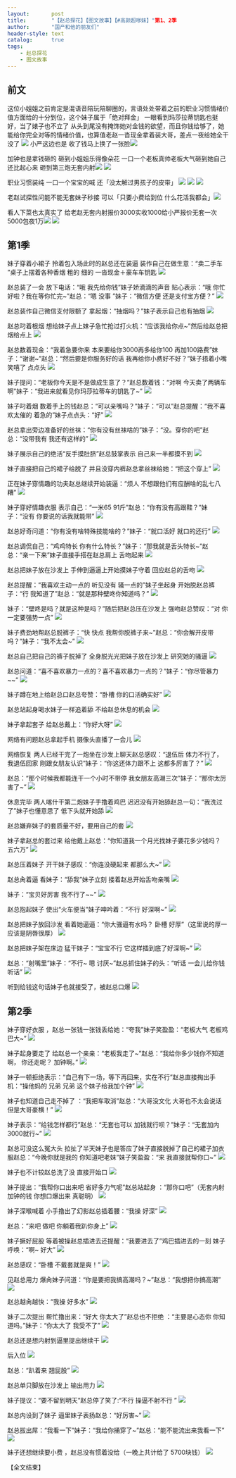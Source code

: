 ```yaml
---
layout:       post
title:        "【赵总探花】【图文故事】【#高颜超嗲妹】"第1、2季
author:       "国产和他的朋友们"
header-style: text
catalog:      true
tags:
    - 赵总探花
    - 图文故事
---
```


## 前文

这位小姐姐之前肯定是混语音陪玩陪聊圈的，言语处处带着之前的职业习惯情绪价值方面给的十分到位，这个妹子属于「绝对拜金」 一眼看到玛莎拉蒂钥匙也挺好，当了婊子也不立了 从头到尾没有掩饰她对金钱的欲望，而且你钱给够了，她能给你完全对等的情绪价值，也算值老赵一沓现金拿着装大哥，差点一夜给她全干没了
![](https://tju.7pzzv.us/tupian/forum/202502/07/190324lm2zvbeuzrmu3elb.gif)
小严这边也是 收了钱马上换了一张脸![](https://tju.7pzzv.us/tupian/forum/202502/08/214056zrzx8lxxg8gr444g.gif)

加钟也是拿钱砸的 砸到小姐姐乐得像朵花 一口一个老板真帅老板大气砸到她自己还比起心来 砸到第三炮无套内射![](https://tju.7pzzv.us/tupian/forum/202502/07/185735tw6advtwdlyq6lnl.gif)
![](https://tju.7pzzv.us/tupian/forum/202502/07/185739fvrvifoc2lcoxsr0.gif)

职业习惯装纯 一口一个宝宝的喊 还「没太解过男孩子的皮带」
![](https://tju.7pzzv.us/tupian/forum/202502/07/190332em2n7j74j8hh8enh.gif)
![](https://tju.7pzzv.us/tupian/forum/202502/07/190336vfpmq76ohnqnfpiy.gif)
![](https://tju.7pzzv.us/tupian/forum/202502/07/190339icz4kcvsasuekpus.gif)

老赵试探性问能不能无套妹子秒接 可以「只要小费给到位 什么花活我都会」![](https://tju.7pzzv.us/tupian/forum/202502/07/185751etcwzef30kjwhuec.gif)

看人下菜也太真实了 给老赵无套内射报价3000实收1000给小严报价无套一次5000包夜1万![](https://tju.7pzzv.us/tupian/forum/202502/07/185756h0jjbjs06qo9lgxj.gif)
![](https://tju.7pzzv.us/tupian/forum/202502/08/214052v0008od200o000l2.gif)

## 第1季

妹子穿着小裙子 拎着包入场此时的赵总还在装逼 装作自己在做生意：“卖二手车 ”桌子上摆着各种香烟 粗的 细的 一沓现金＋豪车车钥匙
![](https://tju.7pzzv.us/tupian/forum/202503/07/213656kemm7etssmrexmrx.gif)

赵总装了一会 放下电话：“哦 我先给你钱”妹子娇滴滴的声音 贴心表示：“哦 你忙好啦？我在等你忙完~”赵总：“嗯 没事 ”妹子：“微信方便 还是支付宝方便？”
![](https://tju.7pzzv.us/tupian/forum/202503/07/213709ehre1zmth4eie4lh.gif)

赵总装作自己微信支付限额了 拿起烟：“抽烟吗？”妹子表示自己也有抽烟
![](https://tju.7pzzv.us/tupian/forum/202503/07/213721dippp8bl4k8tzti0.gif)

赵总叼着根烟 想给妹子点上妹子急忙抢过打火机：“应该我给你点~”然后给赵总把烟给点上
![](https://tju.7pzzv.us/tupian/forum/202503/07/213731otswpt5wowwwwvwp.gif)

赵总数着现金：“我着急要你来 本来要给你3000再多给你100 再加100路费”妹子：“谢谢~”赵总：“然后要是你服务好的话 我再给你小费好不好？”妹子捂着小嘴笑嘻了 点点头
![](https://tju.7pzzv.us/tupian/forum/202503/07/213742xsaflhzk24te5srh.gif)

妹子提问：“老板你今天是不是做成生意了？”赵总数着钱：“对啊 今天卖了两辆车啊”妹子：“我进来就看见你玛莎拉蒂车的钥匙了~”
![](https://tju.7pzzv.us/tupian/forum/202503/07/213752sq3333r3d9t3r407.gif)

妹子叼着烟 数着手上的钱赵总：“可以亲嘴吗？”妹子：“可以”赵总提醒：“我不喜欢太催的 着急的”妹子点点头：“好”
![](https://tju.7pzzv.us/tupian/forum/202503/07/213803i0tq1qofka7xlfck.gif)

赵总拿出旁边准备好的丝袜：“你有没有丝袜啥的”妹子：“没。穿你的吧”赵总：“没带我有 我还有这样的”
![](https://tju.7pzzv.us/tupian/forum/202503/07/213817no5jwpjszx41qqqo.gif)

妹子展示自己的绝活“反手摸肚脐”赵总鼓掌表示 自己来一半都摸不到
![](https://tju.7pzzv.us/tupian/forum/202503/07/213829x7jempifsvbjh2h7.gif)

妹子直接把自己的裙子给脱了 并且没穿内裤赵总拿丝袜给她：“把这个穿上”
![](https://tju.7pzzv.us/tupian/forum/202503/07/213841eui00kaa0ig8a3se.gif)

正在妹子穿情趣的功夫赵总继续开始装逼：“烦人 不想跟他们有应酬啥的乱七八糟”
![](https://tju.7pzzv.us/tupian/forum/202503/07/213857heu2223orrl662xr.gif)

妹子穿好情趣衣服 表示自己：“一米65 91斤”赵总：“你有没有高跟鞋？”妹子：“没有 你要说的话我就能带”
![](https://tju.7pzzv.us/tupian/forum/202503/07/213913ai5z2srp8z2161k4.gif)

赵总好奇问道：“你有没有啥特殊技能啥的？”妹子：“就口活好 就口的还行”
![](https://tju.7pzzv.us/tupian/forum/202503/07/213924lndx3n7xadd4a7dd.gif)

赵总调侃自己：“鸡鸡特长 你有什么特长？”妹子：“那我就是舌头特长~”赵总：“亲一下来”妹子直接手搭在赵总肩上 舌吻起来
![](https://tju.7pzzv.us/tupian/forum/202503/07/213936k16f8nvffjepfyr1.gif)

赵总把妹子放在沙发上 手伸到逼逼上开始摸妹子守着 回应赵总的舌吻
![](https://tju.7pzzv.us/tupian/forum/202503/07/213947drmyiqryhrpiyd9z.gif)

赵总提醒：“我喜欢主动一点的 听见没有 骚一点的”妹子坐起身 开始脱赵总裤子：“行 我知道了”赵总：“就是那种壁咚你知道吗？”
![](https://tju.7pzzv.us/tupian/forum/202503/07/213958u6567v66zvhx1u4v.gif)

妹子：“壁咚是吗？就是这种是吗？”随后把赵总压在沙发上 强吻赵总赞叹：“对 你一定要强势一点”
![](https://tju.7pzzv.us/tupian/forum/202503/07/214007iihi6jpiu8g9iii6.gif)

妹子费劲地帮赵总脱裤子：“快 快点 我帮你脱裤子来~”赵总：“你会解开皮带吗？”妹子：“我不太会~”
![](https://tju.7pzzv.us/tupian/forum/202503/07/214018tpg2uf5nu9h25x4u.gif)

赵总自己把自己的裤子脱掉了 全身脱光光把妹子放在沙发上 研究她的骚逼
![](https://tju.7pzzv.us/tupian/forum/202503/07/214029s9r3l1xhllq1b0r1.gif)

赵总问道：“喜不喜欢暴力一点的？喜不喜欢暴力一点的？”妹子：“你尽管暴力~~”
![](https://tju.7pzzv.us/tupian/forum/202503/07/214040ymhzq1mx8ms03aqa.gif)

妹子蹲在地上给赵总口赵总夸赞：“卧槽 你的口活确实好”
![](https://tju.7pzzv.us/tupian/forum/202503/07/214057grogxo3eter3hodx.gif)

赵总站起身喝水妹子一样追着舔 不给赵总休息的机会
![](https://tju.7pzzv.us/tupian/forum/202503/07/214939fus3tau2uo99a25i.gif)

妹子拿起套子 给赵总戴上：“你好大呀”
![](https://tju.7pzzv.us/tupian/forum/202503/07/214116e071s67r7xwyzl37.gif)

网络有问题赵总拿起手机 摄像头直播了一会儿 
![](https://tju.7pzzv.us/tupian/forum/202503/07/214127xhhaagbmhjyazemy.gif)

网络恢复 两人已经干完了一炮坐在沙发上聊天赵总感叹：“退伍后 体力不行了，我退伍回家 刚跟女朋友认识”妹子：“你这还体力跟不上 这都多厉害了？”
![](https://tju.7pzzv.us/tupian/forum/202503/07/214137gx38mm83dr412928.gif)

赵总：“那个时候我都能连干一个小时不带停 我女朋友高潮三次”妹子：“那你太厉害了~”
![](https://tju.7pzzv.us/tupian/forum/202503/07/214146ietc4wtnj6w9ub4v.gif)

休息完毕 两人喀什干第二炮妹子手撸着鸡巴 迟迟没有开始舔赵总一句：“我洗过了”妹子也懂意思了 低下头就开始舔
![](https://tju.7pzzv.us/tupian/forum/202503/07/214157ip36ei0z1bwwq9pp.gif)

赵总嫌弃妹子的套质量不好，要用自己的套
![](https://tju.7pzzv.us/tupian/forum/202503/07/214209oezudde9d25obu8i.gif)

妹子拿赵总的套过来 给他戴上赵总：“你知道我一个月光找妹子要花多少钱吗？ 五六万”
![](https://tju.7pzzv.us/tupian/forum/202503/07/214219ag99jd9dcc9gcydz.gif)

赵总压着妹子 开干妹子感叹：“你连没硬起来 都那么大~”
![](https://tju.7pzzv.us/tupian/forum/202503/07/214230z4rr2nrrr6rv2arc.gif)

赵总肏着逼 看妹子：“舔我”妹子立刻 搂着赵总开始舌吻亲嘴
![](https://tju.7pzzv.us/tupian/forum/202503/07/214240c4ohh97d4rlzgzrt.gif)

妹子：“宝贝好厉害 我不行了~~”
![](https://tju.7pzzv.us/tupian/forum/202503/07/214251ndci5ztwdt5qzj33.gif)

赵总抱起妹子 使出“火车便当”妹子呻吟着：“不行 好深啊~”
![](https://tju.7pzzv.us/tupian/forum/202503/07/214259r4jzbsfsjasmss66.gif)

赵总把妹子放回沙发 看着她逼逼：“你大骚逼有水吗？ 卧槽 好厚”（这里说的厚一应该是阴唇很厚）
![](https://tju.7pzzv.us/tupian/forum/202503/07/214320nvgkyytt9b98vfs2.gif)

赵总把妹子架在床边 猛干妹子：“宝宝不行 它这样插到底了好深啊~”
![](https://tju.7pzzv.us/tupian/forum/202503/07/214329tie6firxrr7roqfx.gif)

赵总：“射嘴里”妹子：“不行~ 嗯 讨厌~”赵总抓住妹子的头：“听话 一会儿给你钱 听话”
![](https://tju.7pzzv.us/tupian/forum/202503/07/214340plgqkrzrqzk90zre.gif)

听到给钱这句话妹子也就接受了，被赵总口爆
![](https://tju.7pzzv.us/tupian/forum/202503/07/214348nnnazbu6ggj8k6lz.gif)

## 第2季

妹子穿好衣服 ，赵总一张钱一张钱丢给她：“夸我”妹子笑盈盈：“老板大气 老板鸡巴大~”
![](https://tju.7pzzv.us/tupian/forum/202503/07/214359iqal59zq9d5zlqq9.gif)

妹子起身要走了 给赵总一个亲亲：“老板我走了~”赵总：“我给你多少钱你不知道啊， 你还走呢？ 加钟啊。”
![](https://tju.7pzzv.us/tupian/forum/202503/07/214409bq5fjj0zd8p9tfz0.gif)

妹子一顿拒绝表示：“自己有下一场，等下再回来，实在不行”赵总直接掏出手机：“操他妈的 兄弟 兄弟 这个妹子给我加个钟”
![](https://tju.7pzzv.us/tupian/forum/202503/07/214418xy1kzygzjyunr0zf.gif)

妹子也知道自己走不掉了 ：“我把车取消”赵总：“大哥没文化 大哥也不太会说话 但是大哥豪横！”
![](https://tju.7pzzv.us/tupian/forum/202503/07/214426btis7oswohfnhtkw.gif)

妹子表示：“给钱怎样都行”赵总：“无套也可以 加钱就行呗？”妹子：“无套加内 3000就行~”
![](https://tju.7pzzv.us/tupian/forum/202503/07/214437lhpykv6d26fyzzyh.gif)

赵总可没这么冤大头 拉扯了半天妹子也是答应了妹子直接脱掉了自己的裙子加衣服赵总：“今晚你就是我的 你知道吧老妹”妹子笑盈盈：“来 我直接就帮你口~”
![](https://tju.7pzzv.us/tupian/forum/202503/07/214450uz61wr9zvrwitr6o.gif)

妹子也不计较赵总洗了没 直接开始口
![](https://tju.7pzzv.us/tupian/forum/202503/07/214500va1jtcvk1syuk7mz.gif)

妹子提出：“我帮你口出来吧 省好多力气呢”赵总站起身 ：“那你口吧”（无套内射加钟的钱 你想口爆出来 真聪明）
![](https://tju.7pzzv.us/tupian/forum/202503/07/214511owuptx4ww4r8tec4.gif)

妹子深喉喊着 小手撸出了幻影赵总插着腰：“我操 好深”
![](https://tju.7pzzv.us/tupian/forum/202503/07/214521tidt8su0e82e8ddr.gif)

赵总：“来吧 做吧 你躺着我趴你身上”
![](https://tju.7pzzv.us/tupian/forum/202503/07/214531zgfeapfuqcp74u6l.gif)

妹子撅好屁股 等着被操赵总插进去还提醒：“我要进去了”鸡巴插进去的一刻 妹子呼唤：“啊~ 好大”
![](https://tju.7pzzv.us/tupian/forum/202503/07/214541pyosivvc7kuu7kuj.gif)

赵总感叹：“卧槽 不戴套就是爽！”
![](https://tju.7pzzv.us/tupian/forum/202503/07/214553gyub956negdnyndm.gif)

见赵总用力 爆肏妹子问道：“你是要把我搞高潮吗？~”赵总：“我想把你搞高潮”
![](https://tju.7pzzv.us/tupian/forum/202503/07/214602edced7d5dtczl2tw.gif)

赵总越肏越快：“我操 好多水”
![](https://tju.7pzzv.us/tupian/forum/202503/07/214612nu2fw1v1spqqyupt.gif)

妹子二次提出 帮忙撸出来：“好大 你太大了”赵总也不拒绝 ：“主要是心态你 你知道吗。”妹子：“你太大了 我受不了”
![](https://tju.7pzzv.us/tupian/forum/202503/07/214622kfgcgg1g052k1cf1.gif)

赵总还是想内射到逼里提出继续干
![](https://tju.7pzzv.us/tupian/forum/202503/07/214633qy49ftskn94yo1zy.gif)

后入位
![](https://tju.7pzzv.us/tupian/forum/202503/07/214643tahq338h3q88a3qq.gif)

赵总：“趴着来 翘屁股”
![](https://tju.7pzzv.us/tupian/forum/202503/07/214650wszusdsulfyd5fbs.gif)

赵总单只脚放在沙发上 输出用力
![](https://tju.7pzzv.us/tupian/forum/202503/07/214658upzwbhyeynmpz02n.gif)

妹子提议：“要不留到明天”赵总停了笑了:“不行 操逼不射不行 ”
![](https://tju.7pzzv.us/tupian/forum/202503/07/214706qpzp5y55g5py5jyp.gif)

赵总内设到了妹子 逼里妹子表扬赵总：“好厉害~”
![](https://tju.7pzzv.us/tupian/forum/202503/07/214714u11yyxhqyw3jixjk.gif)

赵总拔出屌：“我看一下”妹子：“我给你捅穿了~”赵总：“能不能流出来我看一下”
![](https://tju.7pzzv.us/tupian/forum/202503/07/214726tj3126lv153gke30.gif)

妹子还想继续要小费 ，赵总没有惯着没给（一晚上共计给了 5700块钱）
![](https://tju.7pzzv.us/tupian/forum/202503/07/214742nml31o1ueleweqvv.gif)

【全文结束】